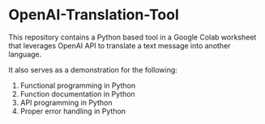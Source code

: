 # OpenAI-Translation-Tool
This repository contains a Python based tool in a Google Colab worksheet that leverages OpenAI API  to translate a text message into another language.

It also serves as a demonstration for the following:
  1. Functional programming in Python
  2. Function documentation in Python
  3. API programming in Python
  4. Proper error handling in Python
